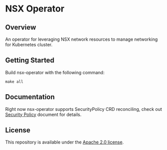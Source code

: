 # NSX Operator

## Overview

An operator for leveraging NSX network resources to manage networking for Kubernetes cluster.

## Getting Started

Build nsx-operator with the following command:

```
make all
```

## Documentation

Right now nsx-operator supports SecurityPolicy CRD reconciling, check out
[Security Policy](docs/security-policy.md) document for details.

## License

This repository is available under the [Apache 2.0 license](LICENSE).

